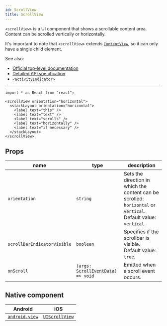 ```yaml
---
id: ScrollView
title: ScrollView
---
```

<!-- contributors: [shirakaba, eddyverbruggen, ikoevska, misterbrownza] -->

`<scrollView>` is a UI component that shows a scrollable content area. Content can be scrolled vertically or horizontally.

It's important to note that `<scrollView>` extends [`ContentView`](https://docs.nativescript.org/api-reference/classes/_ui_content_view_.contentview), so it can only have a single child element.

See also:

* [Official top-level documentation](https://docs.nativescript.org/ui/components/scroll-view)
* [Detailed API specification](https://docs.nativescript.org/api-reference/classes/_ui_scroll_view_.scrollview)
* [`<activityIndicator>`](/docs/components/activity-indicator)

---

```tsx
import * as React from "react";

<scrollView orientation="horizontal">
  <stackLayout orientation="horizontal">
    <label text="this" />
    <label text="text" />
    <label text="scrolls" />
    <label text="horizontally" />
    <label text="if necessary" />
  </stackLayout>
</scrollView>
```

<!-- [> screenshots for=ScrollView <] -->

## Props

| name | type | description |
|------|------|-------------|
| `orientation` | `string` | Sets the direction in which the content can be scrolled: `horizontal` or `vertical`.<br/>Default value: `vertical`.
| `scrollBarIndicatorVisible` | `boolean` | Specifies if the scrollbar is visible.<br/>Default value: `true`.
| `onScroll` | `(args: `[`ScrollEventData`](https://docs.nativescript.org/api-reference/interfaces/_ui_scroll_view_.scrolleventdata)`) => void` | Emitted when a scroll event occurs.

## Native component

| Android | iOS |
|---------|-----|
| [`android.view`](https://developer.android.com/reference/android/view/View.html) | [`UIScrollView`](https://developer.apple.com/documentation/uikit/uiscrollview)
